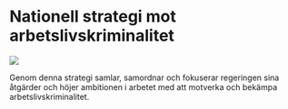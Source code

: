 # Nationell strategi mot arbetslivskriminalitet

![](/contentassets/f6f461b310984b598ee4f7a2d83350d0/framsida.jpg?width=150&quality=85)

Genom denna strategi samlar, samordnar och fokuserar regeringen sina åtgärder och höjer ambitionen i arbetet med att motverka och bekämpa arbetslivskriminalitet.
